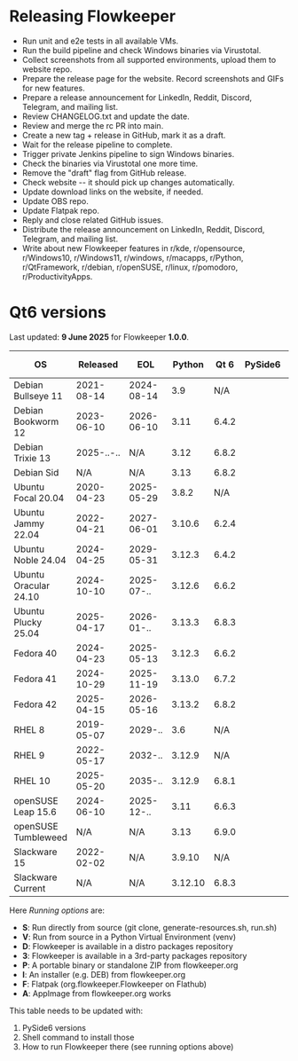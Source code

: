 # Releasing Flowkeeper

- Run unit and e2e tests in all available VMs.
- Run the build pipeline and check Windows binaries via Virustotal.
- Collect screenshots from all supported environments, upload them to website repo.
- Prepare the release page for the website. Record screenshots and GIFs for new features.
- Prepare a release announcement for LinkedIn, Reddit, Discord, Telegram, and mailing list.
- Review CHANGELOG.txt and update the date.
- Review and merge the rc PR into main.
- Create a new tag + release in GitHub, mark it as a draft.
- Wait for the release pipeline to complete.
- Trigger private Jenkins pipeline to sign Windows binaries.
- Check the binaries via Virustotal one more time.
- Remove the "draft" flag from GitHub release.
- Check website -- it should pick up changes automatically.
- Update download links on the website, if needed.
- Update OBS repo.
- Update Flatpak repo.
- Reply and close related GitHub issues.
- Distribute the release announcement on LinkedIn, Reddit, Discord, Telegram, and mailing list.
- Write about new Flowkeeper features in r/kde, r/opensource, r/Windows10, r/Windows11, r/windows, 
r/macapps, r/Python, r/QtFramework, r/debian, r/openSUSE, r/linux, r/pomodoro, r/ProductivityApps.

# Qt6 versions

Last updated: **9 June 2025** for Flowkeeper **1.0.0**.

| OS                    | Released   | EOL        | Python  | Qt 6  | PySide6 | Running options | Comments              |
|-----------------------|------------|------------|---------|-------|---------|-----------------|-----------------------|
| Debian Bullseye 11    | 2021-08-14 | 2024-08-14 | 3.9     | N/A   |         |                 | 6.4.2 is in backports |
| Debian Bookworm 12    | 2023-06-10 | 2026-06-10 | 3.11    | 6.4.2 |         |                 |                       |
| Debian Trixie 13      | 2025-..-.. | N/A        | 3.12    | 6.8.2 |         |                 |                       |
| Debian Sid            | N/A        | N/A        | 3.13    | 6.8.2 |         |                 |                       |
| Ubuntu Focal 20.04    | 2020-04-23 | 2025-05-29 | 3.8.2   | N/A   |         |                 |                       |
| Ubuntu Jammy 22.04    | 2022-04-21 | 2027-06-01 | 3.10.6  | 6.2.4 |         |                 |                       |
| Ubuntu Noble 24.04    | 2024-04-25 | 2029-05-31 | 3.12.3  | 6.4.2 |         |                 |                       |
| Ubuntu Oracular 24.10 | 2024-10-10 | 2025-07-.. | 3.12.6  | 6.6.2 |         |                 |                       |
| Ubuntu Plucky 25.04   | 2025-04-17 | 2026-01-.. | 3.13.3  | 6.8.3 |         |                 |                       |
| Fedora 40             | 2024-04-23 | 2025-05-13 | 3.12.3  | 6.6.2 |         |                 |                       |
| Fedora 41             | 2024-10-29 | 2025-11-19 | 3.13.0  | 6.7.2 |         |                 |                       |
| Fedora 42             | 2025-04-15 | 2026-05-16 | 3.13.2  | 6.8.2 |         |                 |                       |
| RHEL 8                | 2019-05-07 | 2029-..    | 3.6     | N/A   |         |                 |                       |
| RHEL 9                | 2022-05-17 | 2032-..    | 3.12.9  | N/A   |         |                 |                       |
| RHEL 10               | 2025-05-20 | 2035-..    | 3.12.9  | 6.8.1 |         |                 |                       |
| openSUSE Leap 15.6    | 2024-06-10 | 2025-12-.. | 3.11    | 6.6.3 |         |                 |                       |
| openSUSE Tumbleweed   | N/A        | N/A        | 3.13    | 6.9.0 |         |                 |                       |
| Slackware 15          | 2022-02-02 | N/A        | 3.9.10  | N/A   |         |                 |                       |
| Slackware Current     | N/A        | N/A        | 3.12.10 | 6.8.3 |         |                 |                       |

Here *Running options* are:
- **S**: Run directly from source (git clone, generate-resources.sh, run.sh)
- **V**: Run from source in a Python Virtual Environment (venv)
- **D**: Flowkeeper is available in a distro packages repository
- **3**: Flowkeeper is available in a 3rd-party packages repository
- **P**: A portable binary or standalone ZIP from flowkeeper.org
- **I**: An installer (e.g. DEB) from flowkeeper.org
- **F**: Flatpak (org.flowkeeper.Flowkeeper on Flathub)
- **A**: AppImage from flowkeeper.org works

This table needs to be updated with:
1. PySide6 versions
2. Shell command to install those
3. How to run Flowkeeper there (see running options above)
